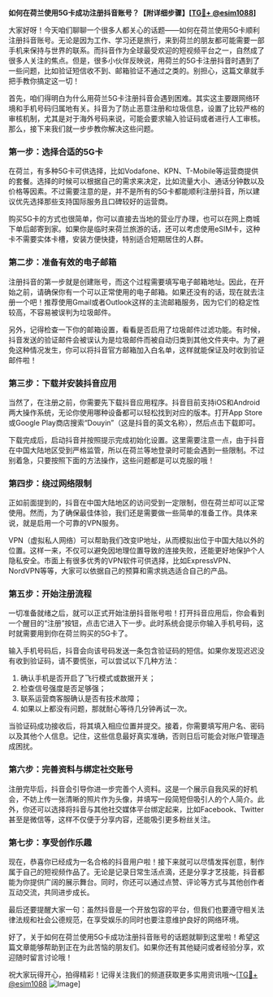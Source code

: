**如何在荷兰使用5G卡成功注册抖音账号？【附详细步骤】[[TG💪+ @esim1088](https://t.me/s/esim1088)]**

大家好呀！今天咱们聊聊一个很多人都关心的话题——如何在荷兰使用5G卡顺利注册抖音账号。无论是因为工作、学习还是旅行，来到荷兰的朋友都可能需要一部手机来保持与世界的联系。而抖音作为全球最受欢迎的短视频平台之一，自然成了很多人关注的焦点。但是，很多小伙伴反映说，用荷兰的5G卡注册抖音时遇到了一些问题，比如验证短信收不到、邮箱验证不通过之类的。别担心，这篇文章就手把手教你搞定这一切！

首先，咱们得明白为什么用荷兰5G卡注册抖音会遇到困难。其实这主要跟网络环境和手机号码归属地有关。抖音为了防止恶意注册和垃圾信息，设置了比较严格的审核机制，尤其是对于海外号码来说，可能会要求输入验证码或者进行人工审核。那么，接下来我们就一步步教你解决这些问题。

### 第一步：选择合适的5G卡

在荷兰，有多种5G卡可供选择，比如Vodafone、KPN、T-Mobile等运营商提供的套餐。选择的时候可以根据自己的需求来决定，比如流量大小、通话分钟数以及价格等因素。不过需要注意的是，并不是所有的5G卡都能顺利注册抖音，所以建议优先选择那些支持国际服务且口碑较好的运营商。

购买5G卡的方式也很简单，你可以直接去当地的营业厅办理，也可以在网上商城下单后邮寄到家。如果你是临时来荷兰旅游的话，还可以考虑使用eSIM卡，这种卡不需要实体卡槽，安装方便快捷，特别适合短期居住的人群。

### 第二步：准备有效的电子邮箱

注册抖音的第一步就是创建账号，而这个过程需要填写电子邮箱地址。因此，在开始之前，请确保你有一个可以正常使用的电子邮箱。如果还没有的话，现在就去注册一个吧！推荐使用Gmail或者Outlook这样的主流邮箱服务，因为它们的稳定性较高，不容易被误判为垃圾邮件。

另外，记得检查一下你的邮箱设置，看看是否启用了垃圾邮件过滤功能。有时候，抖音发送的验证邮件会被误认为是垃圾邮件而被自动归类到其他文件夹中。为了避免这种情况发生，你可以将抖音官方邮箱加入白名单，这样就能保证及时收到验证邮件啦！

### 第三步：下载并安装抖音应用

当然了，在注册之前，你需要先下载抖音应用程序。抖音目前支持iOS和Android两大操作系统，无论你使用哪种设备都可以轻松找到对应的版本。打开App Store或Google Play商店搜索“Douyin”（这是抖音的英文名称），然后点击下载即可。

下载完成后，启动抖音并按照提示完成初始化设置。这里需要注意一点，由于抖音在中国大陆地区受到严格监管，所以在荷兰等地登录时可能会遇到一些限制。不过别着急，只要按照下面的方法操作，这些问题都是可以克服的哦！

### 第四步：绕过网络限制

正如前面提到的，抖音在中国大陆地区的访问受到一定限制，但在荷兰却可以正常使用。然而，为了确保最佳体验，我们还是需要做一些简单的准备工作。具体来说，就是启用一个可靠的VPN服务。

VPN（虚拟私人网络）可以帮助我们改变IP地址，从而模拟出位于中国大陆以外的位置。这样一来，不仅可以避免因地理位置导致的连接失败，还能更好地保护个人隐私安全。市面上有很多优秀的VPN软件可供选择，比如ExpressVPN、NordVPN等等，大家可以依据自己的预算和需求挑选适合自己的产品。

### 第五步：开始注册流程

一切准备就绪之后，就可以正式开始注册抖音账号啦！打开抖音应用后，你会看到一个醒目的“注册”按钮，点击它进入下一步。此时系统会提示你输入手机号码，这时就需要用到你在荷兰购买的5G卡了。

输入手机号码后，抖音会向该号码发送一条包含验证码的短信。如果你发现迟迟没有收到验证码，请不要慌张，可以尝试以下几种方法：

1. 确认手机是否开启了飞行模式或数据开关；
2. 检查信号强度是否足够强；
3. 联系运营商客服确认是否有技术故障；
4. 如果以上都没有问题，那就耐心等待几分钟再试一次。

当验证码成功接收后，将其填入相应位置并提交。接着，你需要填写用户名、密码以及其他个人信息。记住，这些信息最好真实准确，否则日后可能会对账户管理造成困扰。

### 第六步：完善资料与绑定社交账号

注册完毕后，抖音会引导你进一步完善个人资料。这是一个展示自我风采的好机会，不妨上传一张清晰的照片作为头像，并填写一段简短但吸引人的个人简介。此外，你还可以选择将抖音与其他社交媒体平台绑定起来，比如Facebook、Twitter甚至是微信等，这样不仅便于分享内容，还能吸引更多粉丝关注。

### 第七步：享受创作乐趣

现在，恭喜你已经成为一名合格的抖音用户啦！接下来就可以尽情发挥创意，制作属于自己的短视频作品了。无论是记录日常生活点滴，还是分享才艺技能，抖音都能为你提供广阔的展示舞台。同时，你还可以通过点赞、评论等方式与其他创作者互动交流，共同进步成长。

最后还要提醒大家一句：虽然抖音是一个开放包容的平台，但我们也要遵守相关法律法规和社会公德规范，在享受娱乐的同时也要注意维护良好的网络环境。

好了，关于如何在荷兰使用5G卡成功注册抖音账号的话题就聊到这里啦！希望这篇文章能够帮助到正在为此苦恼的朋友们。如果你还有其他疑问或者经验分享，欢迎随时留言讨论哦！

祝大家玩得开心，拍得精彩！记得关注我们的频道获取更多实用资讯哦～[[TG💪+ @esim1088](https://t.me/s/esim1088) ![Image](https://i.postimg.cc/4NQfJmqS/Snipaste-2025-05-13-00-14-12.png)]